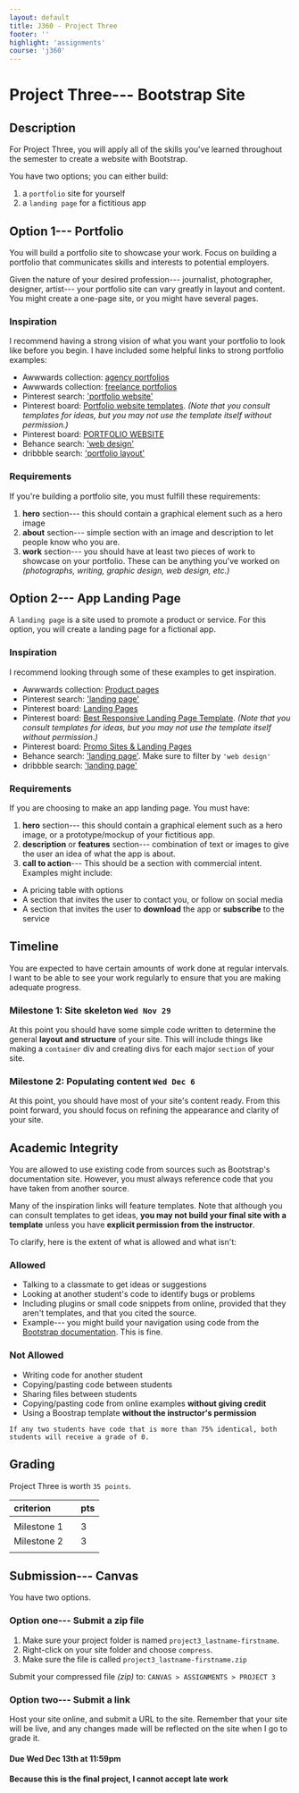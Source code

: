 ```yaml
---
layout: default
title: J360 - Project Three
footer: ''
highlight: 'assignments'
course: 'j360'
---
```

# Project Three--- Bootstrap Site
## Description
For Project Three, you will apply all of the skills you've learned throughout the semester to create a website with Bootstrap.

You have two options; you can either build:

1. a `portfolio` site for yourself
2. a `landing page` for a fictitious app

## Option 1--- Portfolio
You will build a portfolio site to showcase your work. Focus on building a portfolio that communicates skills and interests to potential employers.

Given the nature of your desired profession--- journalist, photographer, designer, artist--- your portfolio site can vary greatly in layout and content. You might create a one-page site, or you might have several pages.

### Inspiration
I recommend having a strong vision of what you want your portfolio to look like before you begin. I have included some helpful links to strong portfolio examples:


 * Awwwards collection: [agency portfolios](https://www.awwwards.com/awwwards/collections/agency-portfolios/)
 * Awwwards collection: [freelance portfolios](https://www.awwwards.com/awwwards/collections/freelance-portfolio/)
 * Pinterest search: ['portfolio website'](https://www.pinterest.com/search/pins/?q=portfolio+website)
 * Pinterest board: [Portfolio website templates](https://www.pinterest.com/ibrandstudio/portfolio-website-templates/). _(Note that you consult templates for ideas, but you may not use the template itself without permission.)_
 * Pinterest board: [PORTFOLIO WEBSITE](https://www.pinterest.com/marciabarton/portfolio-website/)
 * Behance search: ['web design'](https://www.behance.net/search?content=projects&sort=appreciations&time=week&search=web%20design)
 * dribbble search: ['portfolio layout'](https://dribbble.com/search?q=portfolio+layout)

### Requirements
If you're building a portfolio site, you must fulfill these requirements:

1. __hero__ section--- this should contain a graphical element such as a hero image
2. __about__ section--- simple section with an image and description to let people know who you are.
3. __work__ section--- you should have at least two pieces of work to showcase on your portfolio. These can be anything you've worked on _(photographs, writing, graphic design, web design, etc.)_

## Option 2--- App Landing Page
A `landing page` is a site used to promote a product or service. For this option, you will create a landing page for a fictional app.

### Inspiration
I recommend looking through some of these examples to get inspiration.

 * Awwwards collection: [Product pages](https://www.awwwards.com/awwwards/collections/product-page/)
 * Pinterest search: ['landing page'](https://www.pinterest.com/search/pins/?q=landing+page)
 * Pinterest board: [Landing Pages](https://www.pinterest.com/rondesignlab/landing-page/)
 * Pinterest board: [Best Responsive Landing Page Template](https://www.pinterest.com/noozy/best-responsive-landing-page-template/). _(Note that you consult templates for ideas, but you may not use the template itself without permission.)_
 * Pinterest board: [Promo Sites & Landing Pages](https://www.pinterest.com/jvetrau/promo-sites-landing-pages/)
 * Behance search: ['landing page'](https://www.behance.net/search?field=102&content=projects&sort=appreciations&time=week&search=landing%20page). Make sure to filter by `'web design'`
 * dribbble search: ['landing page'](https://dribbble.com/search?q=landing+page)

### Requirements
If you are choosing to make an app landing page. You must have:

1. __hero__ section--- this should contain a graphical element such as a hero image, or a prototype/mockup of your fictitious app.
2. __description__ or __features__ section--- combination of text or images to give the user an idea of what the app is about.
3. __call to action__--- This should be a section with commercial intent. Examples might include:
  * A pricing table with options
  * A section that invites the user to contact you, or follow on social media
  * A section that invites the user to __download__ the app or __subscribe__ to the service


## Timeline
You are expected to have certain amounts of work done at regular intervals. I want to be able to see your work regularly to ensure that you are making adequate progress.

### Milestone 1: Site skeleton `Wed Nov 29`
At this point you should have some simple code written to determine the general __layout and structure__ of your site. This will include things like making a `container` div and creating divs for each major `section` of your site.

### Milestone 2: Populating content `Wed Dec 6`
At this point, you should have most of your site's content ready. From this point forward, you should focus on refining the appearance and clarity of your site.

## Academic Integrity
You are allowed to use existing code from sources such as Bootstrap's documentation site. However, you must always reference code that you have taken from another source.

Many of the inspiration links will feature templates. Note that although you can consult templates to get ideas, __you may not build your final site with a template__ unless you have __explicit permission from the instructor__.

To clarify, here is the extent of what is allowed and what isn't:

### Allowed
 * Talking to a classmate to get ideas or suggestions
 * Looking at another student's code to identify bugs or problems
 * Including plugins or small code snippets from online, provided that they aren't templates, and that you cited the source.
 * Example--- you might build your navigation using code from the [Bootstrap documentation](https://getbootstrap.com/docs/4.0/getting-started/introduction/). This is fine.

### Not Allowed
 * Writing code for another student
 * Copying/pasting code between students
 * Sharing files between students
 * Copying/pasting code from online examples __without giving credit__
 * Using a Boostrap template __without the instructor's permission__

`If any two students have code that is more than 75% identical, both students will receive a grade of 0.`

## Grading
Project Three is worth `35 points`.

| criterion   |   | pts |
|:------------|:--|:----|
|             |   |     |
| Milestone 1 |   | 3   |
| Milestone 2 |   | 3   |
|             |   |     |


## Submission--- Canvas
You have two options.

### Option one--- Submit a zip file
1. Make sure your project folder is named `project3_lastname-firstname`.
2. Right-click on your site folder and choose `compress`.
3. Make sure the file is called `project3_lastname-firstname.zip`

Submit your compressed file _(zip)_ to: `CANVAS > ASSIGNMENTS > PROJECT 3`

### Option two--- Submit a link
Host your site online, and submit a URL to the site. Remember that your site will be live, and any changes made will be reflected on the site when I go to grade it.

#### **Due Wed Dec 13th at 11:59pm**
#### Because this is the final project, **I cannot accept late work**
